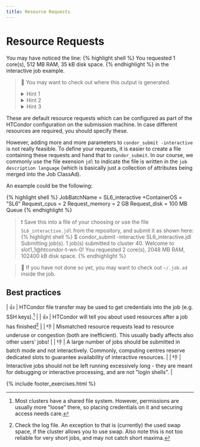 ```yaml
---
title: Resource Requests
---
```

# Resource Requests

You may have noticed the line:
{% highlight shell %}
You requested 1 core(s), 512 MB RAM, 35 kB disk space.
{% endhighlight %}
in the interactive job example.

> :leopard: You may want to check out where this output is generated.
> <details><summary>Hint 1</summary>It is <b>not</b> created by HTCondor itself, but in your environment.</details>
> <details><summary>Hint 2</summary>Check out `/etc/profile.d`.</details>
> <details><summary>Hint 3</summary>Check out `/etc/profile.d/12-resources_and_mt.sh`. How does it gather the information?</details>

These are default resource requests which can be configured as part of the HTCondor configuration on the submission machine. In case different resources are required, you should specify these.

However, adding more and more parameters to `condor_submit -interactive` is not really feasible. To define your requests, it is easier to create a file containing these requests and hand that to `condor_submit`. In our course, we commonly use the file exension `jdl` to indicate the file is written in the `job description language` (which is basically just a collection of attributes being merged into the Job ClassAd).

An example could be the following:

{% highlight shell %}
JobBatchName = SL6_interactive
+ContainerOS = "SL6"
Request_cpus = 2
Request_memory = 2 GB
Request_disk = 100 MB
Queue
{% endhighlight %}

> :exclamation: Save this into a file of your choosing or use the file `SL6_interactive.jdl` from the repository, and submit it as shown here:
{% highlight shell %}
$ condor_submit -interactive SL6_interactive.jdl
Submitting job(s).
1 job(s) submitted to cluster 40.
Welcome to slot1_1@htcondor-t-wn-0!
You requested 2 core(s), 2048 MB RAM, 102400 kB disk space.
{% endhighlight %}

> :leopard: If you have not done so yet, you may want to check out `~/.job.ad` inside the job.

## Best practices

| :+1: | HTCondor file transfer may be used to get credentials into the job (e.g. SSH keys).[^1] |
| :+1: | HTCondor will tell you about used resources after a job has finished[^2] |
| :-1: | Mismatched resource requests lead to resource underuse or congestion (both are inefficient). This usually badly affects also other users' jobs! |
| :-1: | A large number of jobs should be submitted in batch mode and not interactively. Commonly, computing centres reserve dedicated slots to guarantee availability of interactive resources. |
| :-1: | Interactive jobs should not be left running excessively long - they are meant for debugging or interactive processing, and are not "login shells". |

[^1]: Most clusters have a shared file system. However, permissions are usually more "loose" there, so placing credentials on it and securing access needs care.
[^2]: Check the log file. An exception to that is (currently) the used swap space, if the cluster allows you to use swap. Also note this is not too reliable for very short jobs, and may not catch short maxima.

{% include footer_exercises.html %}
